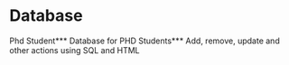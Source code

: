 # Database
Phd Student***
Database for PHD Students***
Add, remove, update and other actions using SQL and HTML
